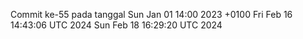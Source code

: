 Commit ke-55 pada tanggal Sun Jan 01 14:00 2023 +0100
Fri Feb 16 14:43:06 UTC 2024
Sun Feb 18 16:29:20 UTC 2024
